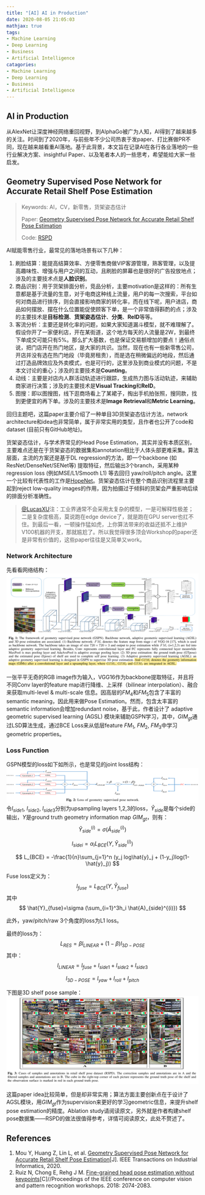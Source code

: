 ```yaml
---
title: "[AI] AI in Production"
date: 2020-08-05 21:05:03
mathjax: true
tags:
- Machine Learning
- Deep Learning
- Business
- Artificial Intelligence
catagories:
- Machine Learning
- Deep Learning
- Business
- Artificial Intelligence
---
```

## AI in Production
从AlexNet让深度神经网络重回视野，到AlphaGo被广为人知，AI得到了越来越多的关注。时间到了2020年，与前些年不少公司热衷于发paper、打比赛做PR不同，现在越来越看重AI落地。基于此背景，本文旨在记录AI在各行各业落地的一些行业解决方案、insightful Paper、以及笔者本人的一些思考，希望能给大家一些启发。

## Geometry Supervised Pose Network for Accurate Retail Shelf Pose Estimation
> Keywords: AI，CV，新零售，货架姿态估计
>
> Paper: [Geometry Supervised Pose Network for Accurate Retail Shelf Pose Estimation](https://ieeexplore.ieee.org/abstract/document/9112652/)
> 
> Code: [RSPD](https://github.com/AIKnowU/RSPD)

AI赋能零售行业，最常见的落地场景有以下几种：
1. 刷脸结算：能提高结算效率、方便零售商做VIP客源管理，熟客管理，以及提高趣味性、增强与用户之间的互动，且刷脸的屏幕也是很好的广告投放地点；涉及的主要技术点是**人脸识别**。
2. 商品识别：用于货架排面分析，竞品分析，主要motivation是这样的：所有生意都是基于流量的生意，对于电商这种线上流量，用户的每一次搜索，平台如何对商品进行排序，则会直接影响商家的转化率，而在线下呢，用户进店，商品如何摆放、摆在什么位置能促使顾客下单，是一个非常值得斟酌的点；涉及的主要技术是**目标检测**、**货架姿态估计**、**分类**、**ReID**等等。
3. 客流分析：主要还是转化率的问题，如果大家知道漏斗模型，就不难理解了。假设你开了一家便利店，开在某街道，这个地方每天的人流量是2W，到最终下单成交可能只有5%。那么扩大基数，也是保证交易额增加的要点！通俗点说，把门店开在热门地区，是大家的共识。当然，现在也有一些新零售公司，开店并没有选在热门地段（毕竟房租贵），而是选在稍微偏远的地段，然后通过打造品牌效应及外卖模式，也是可行的，这里涉及到商业模式的问题，不是本文讨论的重心；涉及的主要技术是**Counting**。
4. 动线：主要是对店内人群活动轨迹进行跟踪，生成热力图与活动轨迹，来辅助商家进行决策；涉及的主要技术是**Visual Tracking**和**ReID**。
5. 图搜：即以图搜图，线下逛商场看上了某裙子，掏出手机拍张照，搜同款，找到更便宜的再下单。涉及的主要技术是**Image Retrieval**和**Metric Learning**。

回归主题吧，这篇paper主要介绍了一种单目3D货架姿态估计方法，network architecture和idea也非常简单，属于非常实用的类型，且作者也公开了code和dataset (目前只有GitHub地址)。

货架姿态估计，与学术界常见的Head Pose Estimation，其实并没有本质区别，主要难点还是在于货架姿态的数据集和annotation相比于人体头部更难采集。算法层面，主流的方案还是基于DL regression的方法，即一个backbone (如ResNet/DenseNet/SENet等) 提取特征，然后输出3个branch，采用某种regression loss (例如MSE/L1/Smooth L1) 等去回归 yaw/roll/pitch angle。这里一个比较有代表性的工作是[HopeNet](http://openaccess.thecvf.com/content_cvpr_2018_workshops/papers/w41/Ruiz_Fine-Grained_Head_Pose_CVPR_2018_paper.pdf)。货架姿态估计在整个商品识别流程里主要起到reject low-quality images的作用，因为拍摄过于倾斜的货架会严重影响后续的排面分析准确性。

> [@LucasXU](https://www.zhihu.com/people/xulu-0620)注：工业界通常不会采用太复杂的模型，一是可解释性极差；二是复杂度极高，莫说跑在edge device了，就是跑在GPU server也扛不住。到最后一看，一顿操作猛如虎，上你算法带来的收益还抵不上维护V100机器的开支，那就尴尬了。所以我觉得很多顶会Workshop的paper还是非常有价值的，这些paper往往是又简单又work。

### Network Architecture
先看看网络结构：
![GSPN Backbone](https://raw.githubusercontent.com/lucasxlu/blog/master/source/_posts/ai-in-production/gspn_backbone.png)

一张平平无奇的RGB image作为输入，VGG16作为backbone提取特征，并且将不同Conv layer的feature map进行降维、上采样（bilinear interpolation）、融合来获取multi-level & multi-scale 信息。因高层的$FM_4$和$FM_5$包含了丰富的semantic meaning，因此用来做Pose Estimation。然而，包含太丰富的semantic information会增加redundant noise，基于此，作者设计了 adaptive geometric supervised learning (AGSL) 模块来辅助GSPN学习，其中，$GIM_{gt}$通过LSD算法生成，通过BCE Loss来从低层feature $FM_1$, $FM_2$, $FM_3$中学习geometric properties。

### Loss Function
GSPN模型的loss如下如所示，也是常见的joint loss结构：
![GSPN Loss](https://raw.githubusercontent.com/lucasxlu/blog/master/source/_posts/ai-in-production/gspn_loss.png)
令$l_{side1}$, $l_{side2}$, $l_{side3}$分别为upsampling layers 1,2,3的loss，$\hat{Y}_{side}$是每个side的输出，$Y$是ground truth geometry information map $GIM_{gt}$，则有：
$$
\hat{Y}_{side}^{(i)}=\sigma (\hat{A}_{side}^{(i)})
$$

$$
l_{sidei} = α_i L_{BCE}(Y, \hat{Y}_{side}^{(i)})
$$

$$
L_{BCE} = -\frac{1}{n}\sum_{j=1}^n (y_j log\hat{y}_j + (1-y_j)log(1-\hat{y}_j))
$$

Fuse loss定义为：
$$
l_{fuse}=L_{BCE}(Y, \hat{Y}_{fuse})
$$
其中
$$
\hat{Y}_{fuse}=\sigma (\sum_{i=1}^3h_i \hat{A}_{side}^{(i)})
$$

此外，yaw/pitch/raw 3个角度的loss为L1 loss。

最终的loss为：
$$
L_{RES}=\beta l_{LINEAR} + (1-\beta)l_{3D-POSE}
$$
其中：
$$
l_{LINEAR}=l_{fuse} + l_{side1} + l_{side2} + l_{side3}
$$

$$
l_{3D-POSE}=l_{yaw} + l_{roll} + l_{pitch}
$$

下图是3D shelf pose sample：
![GSPN Sample](https://raw.githubusercontent.com/lucasxlu/blog/master/source/_posts/ai-in-production/gspn_sample.png)

这篇paper idea比较简单，但是却非常实用；算法方面主要创新点在于设计了AGSL模块，用$GIM_{gt}$作为supervision来更好的学习geometric信息，来提升shelf pose estimation的精度。Ablation study请阅读原文，另外就是作者构建shelf pose数据集——RSPD的做法很值得参考，详情可阅读原文，此处不赘述了。


## References
1. Mou Y, Huang Z, Lin L, et al. [Geometry Supervised Pose Network for Accurate Retail Shelf Pose Estimation](https://ieeexplore.ieee.org/abstract/document/9112652/)[J]. IEEE Transactions on Industrial Informatics, 2020.
2. Ruiz N, Chong E, Rehg J M. [Fine-grained head pose estimation without keypoints](http://openaccess.thecvf.com/content_cvpr_2018_workshops/papers/w41/Ruiz_Fine-Grained_Head_Pose_CVPR_2018_paper.pdf)[C]//Proceedings of the IEEE conference on computer vision and pattern recognition workshops. 2018: 2074-2083.